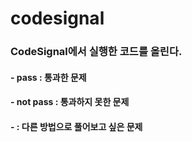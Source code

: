# codesignal


### CodeSignal에서 실행한 코드를 올린다.

#### - pass : 통과한 문제
#### - not pass : 통과하지 못한 문제
#### -  : 다른 방법으로 풀어보고 싶은 문제
